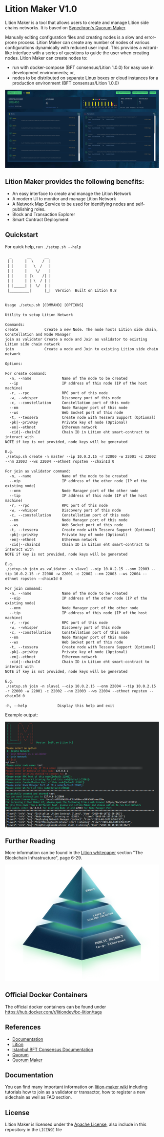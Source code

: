 # Lition Maker V1.0

Lition Maker is a tool that allows users to create and manage Lition side chains networks. It is based on [Synechron's Quorum Maker](https://github.com/synechron-finlabs/quorum-maker).

Manually editing configuration files and creating nodes is a slow and error-prone process. Lition Maker can create any number of nodes of various configurations dynamically with reduced user input. This provides a wizard-like interface with a series of questions to guide the user when creating nodes. Lition Maker can create nodes to:

- run with docker-compose (BFT consensus/Lition 1.0.0) for easy use in development environments; or,
- nodes to be distributed on separate Linux boxes or cloud instances for a production environment (BFT consensus/Lition 1.0.0)

![Lition Maker 1](img/screenshot1.png)

## Lition Maker provides the following benefits:

- An easy interface to create and manage the Lition Network
- A modern UI to monitor and manage Lition Network
- A Network Map Service to be used for identifying nodes and self-publishing roles.  
- Block and Transaction Explorer
- Smart Contract Deployment

## Quickstart

For quick help, run `./setup.sh --help` 

```
  _       __      __
 | |     |  \    /  |  
 | |     |   \  /   |  
 | |     |    \/    |  
 | |     | |\    /| |  
 | |     | | \  / | |  
 | |_____| |  \/  | |  
 |_________|      |_|  Version  Built on Lition 0.8


Usage ./setup.sh [COMMAND] [OPTIONS]

Utility to setup Lition Network

Commands:
create            Create a new Node. The node hosts Lition side chain, Constellation and Node Manager
join as validator Create a node and Join as validator to existing Lition side chain network
join              Create a node and Join to existing Lition side chain network

Options:

For create command:
  -n, --name              Name of the node to be created
  --ip                    IP address of this node (IP of the host machine)
  -r, --rpc               RPC port of this node
  -w, --whisper           Discovery port of this node
  -c, --constellation     Constellation port of this node
  --nm                    Node Manager port of this node
  --ws                    Web Socket port of this node
  -t, --tessera           Create node with Tessera Support (Optional)
  -pk|--privKey           Private key of node (Optional)
  -en|--ethnet            Ethereum network
  -cid|--chainId          Chain ID in Lition eht smart-contract to interact with
NOTE if key is not provided, node keys will be generated

E.g.
./setup.sh create -n master --ip 10.0.2.15 -r 22000 -w 22001 -c 22002 --nm 22003 --ws 22004 --ethnet ropsten --chainId 0

For join as validator command:
  -n, --name              Name of the node to be created
  --oip                   IP address of the other node (IP of the existing node)
  --onm                   Node Manager port of the other node
  --tip                   IP address of this node (IP of the host machine)
  -r, --rpc               RPC port of this node
  -w, --whisper           Discovery port of this node
  -c, --constellation     Constellation port of this node
  --nm                    Node Manager port of this node
  --ws                    Web Socket port of this node
  -t, --tessera           Create node with Tessera Support (Optional)
  -pk|--privKey           Private key of node (Optional)
  -en|--ethnet            Ethereum network
  -cid|--chainId          Chain ID in Lition eht smart-contract to interact with
NOTE if key is not provided, node keys will be generated

E.g.
./setup.sh join_as_validator -n slave1 --oip 10.0.2.15 --onm 22003 --tip 10.0.2.15 -r 22000 -w 22001 -c 22002 --nm 22003 --ws 22004 --ethnet ropsten --chainId 0

For join command:
  -n, --name              Name of the node to be created
  --oip                   IP address of the other node (IP of the existing node)
  --onm                   Node Manager port of the other node
  --tip                   IP address of this node (IP of the host machine)
  -r, --rpc               RPC port of this node
  -w, --whisper           Discovery port of this node
  -c, --constellation     Constellation port of this node
  --nm                    Node Manager port of this node
  --ws                    Web Socket port of this node
  -t, --tessera           Create node with Tessera Support (Optional)
  -pk|--privKey           Private key of node (Optional)
  -en|--ethnet            Ethereum network
  -cid|--chainId          Chain ID in Lition eht smart-contract to interact with
NOTE if key is not provided, node keys will be generated

E.g.
./setup.sh join -n slave1 --oip 10.0.2.15 --onm 22004 --tip 10.0.2.15 -r 22000 -w 22001 -c 22002 --nm 22003 --ws 22004 --ethnet ropsten --chainId 0

-h, --help              Display this help and exit
```

Example output:

![Lition Maker 2](img/screenshot2.png)


## Further Reading
More information can be found in the [Lition whitepaper](https://www.lition.io/docs/Lition_Whitepaper_V1.10.0_public.pdf) section "The Blockchain Infrastructure", page 6-29.

![Lition Pyramid](img/pyramid.png)

## Official Docker Containers

The official docker containers can be found under https://hub.docker.com/r/litiondev/bc-lition/tags

## References 
* [Documentation](https://gitlab.com/lition/lition-maker/wikis/home)
* [Lition](https://gitlab.com/lition/lition)
* [Istanbul BFT Consensus Documentation](https://github.com/ethereum/EIPs/issues/650)
* [Quorum](https://github.com/jpmorganchase/quorum)
* [Quorum Maker](https://github.com/synechron-finlabs/quorum-maker)

## Documentation

You can find many important information on [lition-maker wiki](https://gitlab.com/lition/lition-maker/wikis/home) including tutorials how to join as a validator or transactor, 
how to register a new sidechain as well as FAQ section.

## License
Lition Maker is licensed under the [Apache License](LICENSE), also include in this repository in the `LICENSE` file